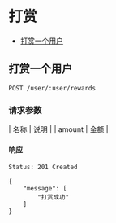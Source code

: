 # 打赏

- [打赏一个用户](#打赏一个用户)

## 打赏一个用户

```
POST /user/:user/rewards
```

### 请求参数
| 名称 | 说明 |
| amount | 金额 |

#### 响应

```
Status: 201 Created
```

```json5
{
    "message": [
        "打赏成功"
    ]
}
```